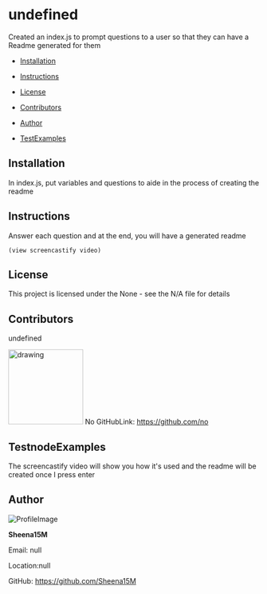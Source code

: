 
# undefined 
Created an index.js to prompt questions to a user so that they can have a Readme generated for them

* [Installation](#Installation)

* [Instructions](#Instructions)

* [License](#License)

* [Contributors](#Contributors)

* [Author](#Author)

* [TestExamples](#TestExamples)
## Installation
In index.js, put variables and questions to aide in the process of creating the readme
## Instructions
Answer each question and at the end, you will have a generated readme
```
(view screencastify video)
```
## License 
This project is licensed under the None - see the N/A file for details
## Contributors
undefined
            
 <img src="https://avatars2.githubusercontent.com/u/67716?v=4" alt="drawing" width="150" display="inline"/> No  GitHubLink: https://github.com/no
## TestnodeExamples
The screencastify video will show you how it's used and the readme will be created once I press enter
## Author 

![ProfileImage](https://avatars2.githubusercontent.com/u/66647497?v=4)

**Sheena15M**

Email: null

Location:null

GitHub: https://github.com/Sheena15M
